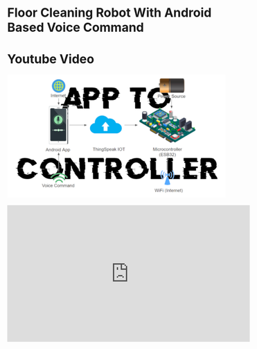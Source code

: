 # Floor Cleaning Robot With Android Based Voice Command


# Youtube Video

[![Watch the video](./THUMBNAIL.jpg)](https://youtu.be/IET9qNXmBq0)


<iframe width="560" height="315" src="https://youtu.be/IET9qNXmBq0" frameborder="0" allow="accelerometer; autoplay; clipboard-write; encrypted-media; gyroscope; picture-in-picture" allowfullscreen></iframe>
